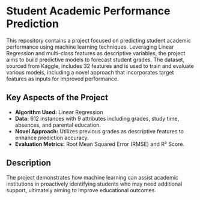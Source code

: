 # Student Academic Performance Prediction

This repository contains a project focused on predicting student academic performance using machine learning techniques. Leveraging Linear Regression and multi-class features as descriptive variables, the project aims to build predictive models to forecast student grades. The dataset, sourced from Kaggle, includes 32 features and is used to train and evaluate various models, including a novel approach that incorporates target features as inputs for improved performance.


## Key Aspects of the Project

- **Algorithm Used:** Linear Regression
- **Data:** 612 instances with 9 attributes including grades, study time, absences, and parental education.
- **Novel Approach:** Utilizes previous grades as descriptive features to enhance prediction accuracy.
- **Evaluation Metrics:** Root Mean Squared Error (RMSE) and R² Score.
  

## Description

The project demonstrates how machine learning can assist academic institutions in proactively identifying students who may need additional support, ultimately aiming to improve educational outcomes.
